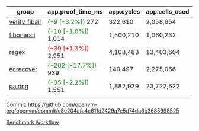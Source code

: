 | group | app.proof_time_ms | app.cycles | app.cells_used | leaf.proof_time_ms | leaf.cycles | leaf.cells_used |
| -- | -- | -- | -- | -- | -- | -- |
| [verify_fibair](https://github.com/openvm-org/openvm/blob/benchmark-results/benchmarks-pr/2086/verify_fibair-c8e204afa4c611d2429a7e5d74da6b3685998525.md) |<span style='color: green'>(-9 [-3.2%])</span> 272 |  322,610 |  2,058,654 |- | - | - |
| [fibonacci](https://github.com/openvm-org/openvm/blob/benchmark-results/benchmarks-pr/2086/fibonacci-c8e204afa4c611d2429a7e5d74da6b3685998525.md) |<span style='color: green'>(-10 [-1.0%])</span> 1,014 |  1,500,210 |  1,060,232 |- | - | - |
| [regex](https://github.com/openvm-org/openvm/blob/benchmark-results/benchmarks-pr/2086/regex-c8e204afa4c611d2429a7e5d74da6b3685998525.md) |<span style='color: red'>(+39 [+1.3%])</span> 2,951 |  4,108,483 |  13,403,604 |- | - | - |
| [ecrecover](https://github.com/openvm-org/openvm/blob/benchmark-results/benchmarks-pr/2086/ecrecover-c8e204afa4c611d2429a7e5d74da6b3685998525.md) |<span style='color: green'>(-202 [-17.7%])</span> 939 |  140,497 |  2,275,066 |- | - | - |
| [pairing](https://github.com/openvm-org/openvm/blob/benchmark-results/benchmarks-pr/2086/pairing-c8e204afa4c611d2429a7e5d74da6b3685998525.md) |<span style='color: green'>(-35 [-2.2%])</span> 1,551 |  1,882,939 |  23,722,622 |- | - | - |


Commit: https://github.com/openvm-org/openvm/commit/c8e204afa4c611d2429a7e5d74da6b3685998525

[Benchmark Workflow](https://github.com/openvm-org/openvm/actions/runs/17285936073)
